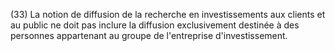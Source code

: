 (33) La notion de diffusion de la recherche en investissements aux clients et au public ne doit pas inclure la diffusion exclusivement destinée à des personnes appartenant au groupe de l'entreprise d'investissement.